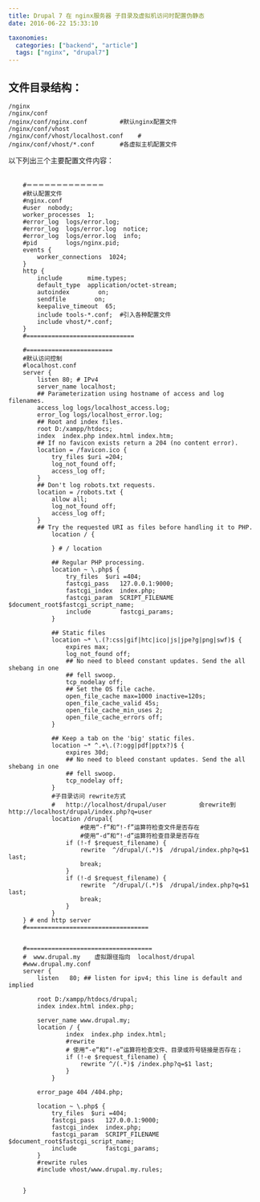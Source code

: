 ```yaml
---
title: Drupal 7 在 nginx服务器 子目录及虚拟机访问时配置伪静态
date: 2016-06-22 15:33:10

taxonomies:
  categories: ["backend", "article"]
  tags: ["nginx", "drupal7"]
---
```


## 文件目录结构：
    /nginx
    /nginx/conf
    /nginx/conf/nginx.conf         #默认nginx配置文件
    /nginx/conf/vhost
    /nginx/conf/vhost/localhost.conf    #
    /nginx/conf/vhost/*.conf       #各虚拟主机配置文件
   
以下列出三个主要配置文件内容：

<pre class="line-numbers">
    <code class="language-nginx">
    #＝＝＝＝＝＝＝＝＝＝＝＝＝
    #默认配置文件
    #nginx.conf
    #user  nobody;
    worker_processes  1;
    #error_log  logs/error.log;
    #error_log  logs/error.log  notice;
    #error_log  logs/error.log  info;
    #pid        logs/nginx.pid;
    events {
        worker_connections  1024;
    }
    http {
        include       mime.types;
        default_type  application/octet-stream;
        autoindex        on;
        sendfile        on;
        keepalive_timeout  65;
        include tools-*.conf;  #引入各种配置文件
        include vhost/*.conf; 
    }
    #==============================

    #========================
    #默认访问控制
    #localhost.conf
    server {
        listen 80; # IPv4
        server_name localhost;
        ## Parameterization using hostname of access and log filenames.
        access_log logs/localhost_access.log;
        error_log logs/localhost_error.log;
        ## Root and index files.
        root D:/xampp/htdocs;
        index  index.php index.html index.htm;
        ## If no favicon exists return a 204 (no content error).
        location = /favicon.ico {
            try_files $uri =204;
            log_not_found off;
            access_log off;
        }
        ## Don't log robots.txt requests.
        location = /robots.txt {
            allow all;
            log_not_found off;
            access_log off;
        }
        ## Try the requested URI as files before handling it to PHP.
            location / {
        
            } # / location

            ## Regular PHP processing.
            location ~ \.php$ {
                try_files  $uri =404;
                fastcgi_pass   127.0.0.1:9000;
                fastcgi_index  index.php;
                fastcgi_param  SCRIPT_FILENAME    $document_root$fastcgi_script_name;
                include        fastcgi_params;
            }

            ## Static files
            location ~* \.(?:css|gif|htc|ico|js|jpe?g|png|swf)$ {
                expires max;
                log_not_found off;
                ## No need to bleed constant updates. Send the all shebang in one
                ## fell swoop.
                tcp_nodelay off;
                ## Set the OS file cache.
                open_file_cache max=1000 inactive=120s;
                open_file_cache_valid 45s;
                open_file_cache_min_uses 2;
                open_file_cache_errors off;
            }

            ## Keep a tab on the 'big' static files.
            location ~* ^.+\.(?:ogg|pdf|pptx?)$ {
                expires 30d;
                ## No need to bleed constant updates. Send the all shebang in one
                ## fell swoop.
                tcp_nodelay off;
            }
            #子目录访问 rewrite方式   
            #   http://localhost/drupal/user         会rewrite到       http://localhost/drupal/index.php?q=user
            location /drupal{
                    #使用“-f”和“!-f”运算符检查文件是否存在
                    #使用“-d”和“!-d”运算符检查目录是否存在
                if (!-f $request_filename) {
                    rewrite  ^/drupal/(.*)$  /drupal/index.php?q=$1  last;
                    break;
                }
                if (!-d $request_filename) {
                    rewrite  ^/drupal/(.*)$  /drupal/index.php?q=$1  last;
                    break;
                }
            }
    } # end http server
    #==================================


    #===================================
    #  www.drupal.my    虚拟跟径指向  localhost/drupal
    #www.drupal.my.conf
    server {
        listen   80; ## listen for ipv4; this line is default and implied

        root D:/xampp/htdocs/drupal;
        index index.html index.php;

        server_name www.drupal.my;
        location / {
                index  index.php index.html;
                #rewrite
                # 使用“-e”和“!-e”运算符检查文件、目录或符号链接是否存在；
                if (!-e $request_filename) {
                    rewrite ^/(.*)$ /index.php?q=$1 last;
                }
            }
        
        error_page 404 /404.php;

        location ~ \.php$ {
            try_files  $uri =404;
            fastcgi_pass   127.0.0.1:9000;
            fastcgi_index  index.php;
            fastcgi_param  SCRIPT_FILENAME    $document_root$fastcgi_script_name;
            include        fastcgi_params;
        }
        #rewrite rules
        #include vhost/www.drupal.my.rules;

    
    }
</code>
</pre>

